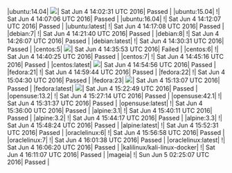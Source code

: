 |ubuntu:14.04| ![](https://cdn.rawgit.com/Neilpang/letest/master/status/ubuntu-14.04.svg?1465048951)| Sat Jun  4 14:02:31 UTC 2016| Passed |
|ubuntu:15.04| \![](https://cdn.rawgit.com/Neilpang/letest/master/status/ubuntu-15.04.svg?1465049226)| Sat Jun  4 14:07:06 UTC 2016| Passed |
|ubuntu:16.04| \![](https://cdn.rawgit.com/Neilpang/letest/master/status/ubuntu-16.04.svg?1465049527)| Sat Jun  4 14:12:07 UTC 2016| Passed |
|ubuntu:latest| \![](https://cdn.rawgit.com/Neilpang/letest/master/status/ubuntu-latest.svg?1465049828)| Sat Jun  4 14:17:08 UTC 2016| Passed |
|debian:7| \![](https://cdn.rawgit.com/Neilpang/letest/master/status/debian-7.svg?1465050100)| Sat Jun  4 14:21:40 UTC 2016| Passed |
|debian:8| \![](https://cdn.rawgit.com/Neilpang/letest/master/status/debian-8.svg?1465050367)| Sat Jun  4 14:26:07 UTC 2016| Passed |
|debian:latest| \![](https://cdn.rawgit.com/Neilpang/letest/master/status/debian-latest.svg?1465050631)| Sat Jun  4 14:30:31 UTC 2016| Passed |
|centos:5| ![](https://cdn.rawgit.com/Neilpang/letest/master/status/centos-5.svg?1465050953)| Sat Jun  4 14:35:53 UTC 2016| Failed |
|centos:6| \![](https://cdn.rawgit.com/Neilpang/letest/master/status/centos-6.svg?1465051225)| Sat Jun  4 14:40:25 UTC 2016| Passed |
|centos:7| \![](https://cdn.rawgit.com/Neilpang/letest/master/status/centos-7.svg?1465051516)| Sat Jun  4 14:45:16 UTC 2016| Passed |
|centos:latest| ![](https://cdn.rawgit.com/Neilpang/letest/master/status/centos-latest.svg?1465052096)| Sat Jun  4 14:54:56 UTC 2016| Passed |
|fedora:21| \![](https://cdn.rawgit.com/Neilpang/letest/master/status/fedora-21.svg?1465052384)| Sat Jun  4 14:59:44 UTC 2016| Passed |
|fedora:22| \![](https://cdn.rawgit.com/Neilpang/letest/master/status/fedora-22.svg?1465052670)| Sat Jun  4 15:04:30 UTC 2016| Passed |
|fedora:23| ![](https://cdn.rawgit.com/Neilpang/letest/master/status/fedora-23.svg?1465053187)| Sat Jun  4 15:13:07 UTC 2016| Passed |
|fedora:latest| ![](https://cdn.rawgit.com/Neilpang/letest/master/status/fedora-latest.svg?1465053769)| Sat Jun  4 15:22:49 UTC 2016| Passed |
|opensuse:13.2| \![](https://cdn.rawgit.com/Neilpang/letest/master/status/opensuse-13.2.svg?1465054034)| Sat Jun  4 15:27:14 UTC 2016| Passed |
|opensuse:42.1| \![](https://cdn.rawgit.com/Neilpang/letest/master/status/opensuse-42.1.svg?1465054297)| Sat Jun  4 15:31:37 UTC 2016| Passed |
|opensuse:latest| \![](https://cdn.rawgit.com/Neilpang/letest/master/status/opensuse-latest.svg?1465054560)| Sat Jun  4 15:36:00 UTC 2016| Passed |
|alpine:3.1| \![](https://cdn.rawgit.com/Neilpang/letest/master/status/alpine-3.1.svg?1465054811)| Sat Jun  4 15:40:11 UTC 2016| Passed |
|alpine:3.2| \![](https://cdn.rawgit.com/Neilpang/letest/master/status/alpine-3.2.svg?1465055057)| Sat Jun  4 15:44:17 UTC 2016| Passed |
|alpine:3.3| \![](https://cdn.rawgit.com/Neilpang/letest/master/status/alpine-3.3.svg?1465055304)| Sat Jun  4 15:48:24 UTC 2016| Passed |
|alpine:latest| \![](https://cdn.rawgit.com/Neilpang/letest/master/status/alpine-latest.svg?1465055551)| Sat Jun  4 15:52:31 UTC 2016| Passed |
|oraclelinux:6| \![](https://cdn.rawgit.com/Neilpang/letest/master/status/oraclelinux-6.svg?1465055818)| Sat Jun  4 15:56:58 UTC 2016| Passed |
|oraclelinux:7| \![](https://cdn.rawgit.com/Neilpang/letest/master/status/oraclelinux-7.svg?1465056098)| Sat Jun  4 16:01:38 UTC 2016| Passed |
|oraclelinux:latest| \![](https://cdn.rawgit.com/Neilpang/letest/master/status/oraclelinux-latest.svg?1465056380)| Sat Jun  4 16:06:20 UTC 2016| Passed |
|kalilinux/kali-linux-docker| \![](https://cdn.rawgit.com/Neilpang/letest/master/status/kalilinux-kali-linux-docker.svg?1465056667)| Sat Jun  4 16:11:07 UTC 2016| Passed |
|mageia| \![](https://cdn.rawgit.com/Neilpang/letest/master/status/mageia.svg?1465093507)| Sun Jun  5 02:25:07 UTC 2016| Passed |
